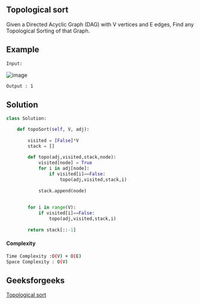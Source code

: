 ## Topological sort
Given a Directed Acyclic Graph (DAG) with V vertices and E edges, Find any Topological Sorting of that Graph.

## Example 

```bash
Input:
```
![image](https://user-images.githubusercontent.com/94613732/203973809-dcdf8ea7-ed09-485d-9161-e5942e11f99f.png)
```bash
Output : 1

```

## Solution 

```python
class Solution:

    def topoSort(self, V, adj):
        
        visited = [False]*V
        stack = []
        
        def topo(adj,visited,stack,node):
            visited[node] = True
            for i in adj[node]:
                if visited[i]==False:
                    topo(adj,visited,stack,i)
                    
            stack.append(node)
            
            
        for i in range(V):
            if visited[i]==False:
                topo(adj,visited,stack,i)
                
        return stack[::-1]
 ```
#### Complexity
```bash
Time Complexity :O(V) + O(E)
Space Complexity : O(V)
```
## Geeksforgeeks
[Topological sort](https://practice.geeksforgeeks.org/problems/topological-sort/1?page=1&difficulty[]=0&difficulty[]=1&category[]=Graph&sortBy=submissions)
